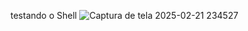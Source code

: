 testando o Shell
![Captura de tela 2025-02-21 234527](https://github.com/user-attachments/assets/3784cce4-0073-4573-b4e8-2e90a31c98ad)
